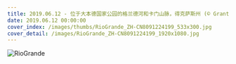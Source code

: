```yaml
---
title: 2019.06.12 - 位于大本德国家公园的格兰德河和卡门山脉，得克萨斯州 (© Grant Ordelheide/Tandem Stills + Motion)
date: 2019.06.12 00:00:00
cover_index: /images/thumbs/RioGrande_ZH-CN8091224199_533x300.jpg
cover_detail: /images/RioGrande_ZH-CN8091224199_1920x1080.jpg
---
```


![RioGrande](/images/RioGrande_ZH-CN8091224199_1920x1080.jpg)

